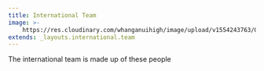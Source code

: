 ```yaml
---
title: International Team
image: >-
    https://res.cloudinary.com/whanganuihigh/image/upload/v1554243763/Oliver_Keelty_won_Male_Instructor_award.jpg
extends: _layouts.international.team
---
```


The international team is made up of these people